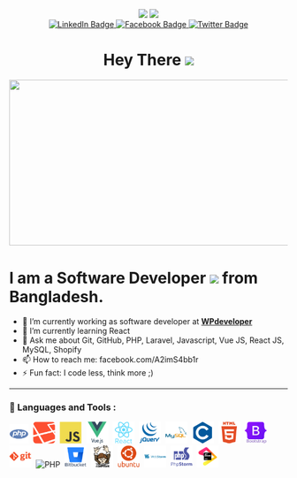 <div id="header" align="center">
  <img src="https://media.giphy.com/media/M9gbBd9nbDrOTu1Mqx/giphy.gif" width="100"/>
  <img src="https://media.giphy.com/media/HwBlFQZFcAoUcPHZdX/giphy.gif" width="100"/>
</div>


<div id="badges" align="center">
  <a href="https://www.linkedin.com/in/azim-sabbir-1b3723171/">
    <img src="https://img.shields.io/badge/LinkedIn-blue?style=for-the-badge&logo=linkedin&logoColor=white" alt="LinkedIn Badge"/>
  </a>
  <a href="https://www.facebook.com/A2imS4bb1r/">
    <img src="https://img.shields.io/badge/Facebook-blue?style=for-the-badge&logo=facebook&logoColor=white" alt="Facebook Badge"/>
  </a>
  <a href="https://www.facebook.com/A2imS4bb1r/">
    <img src="https://img.shields.io/badge/Twitter-blue?style=for-the-badge&logo=twitter&logoColor=white" alt="Twitter Badge"/>
  </a>
</div>

<h1 align="center">
  Hey There
  <img src="https://media.giphy.com/media/hvRJCLFzcasrR4ia7z/giphy.gif" width="30px"/>
</h1>

<div align="center">
  <img src="https://media.giphy.com/media/dWesBcTLavkZuG35MI/giphy.gif" width="600" height="300"/>
</div>

# I am a Software Developer <img src="https://media.giphy.com/media/WUlplcMpOCEmTGBtBW/giphy.gif" width="30"> from Bangladesh.

- 🔭 I’m currently working as software developer at <b><a href="https://www.linkedin.com/company/wpdeveloperdotnet/mycompany/">WPdeveloper<a/></b>
- 🌱 I’m currently learning React
- 💬 Ask me about Git, GitHub, PHP, Laravel, Javascript, Vue JS, React JS, MySQL, Shopify
- 📫 How to reach me: facebook.com/A2imS4bb1r
- ⚡ Fun fact: I code less, think more  ;)
- - -

### :hammer: Languages and Tools :
<div>
  <img src="https://github.com/devicons/devicon/blob/master/icons/php/php-plain.svg" title="PHP" alt="PHP" width="35" height="35"/>&nbsp;
  <img src="https://github.com/devicons/devicon/blob/master/icons/laravel/laravel-plain.svg" title="PHP" alt="PHP" width="40" height="40"/>&nbsp;
  <img src="https://github.com/devicons/devicon/blob/master/icons/javascript/javascript-original.svg" title="PHP" alt="PHP" width="40" height="40"/>&nbsp;
  <img src="https://github.com/devicons/devicon/blob/master/icons/vuejs/vuejs-original-wordmark.svg" title="PHP" alt="PHP" width="40" height="40"/>&nbsp;
  <img src="https://github.com/devicons/devicon/blob/master/icons/react/react-original-wordmark.svg" title="PHP" alt="PHP" width="40" height="40"/>&nbsp;
  <img src="https://github.com/devicons/devicon/blob/master/icons/jquery/jquery-plain-wordmark.svg" title="PHP" alt="PHP" width="40" height="40"/>&nbsp;
  <img src="https://github.com/devicons/devicon/blob/master/icons/mysql/mysql-original-wordmark.svg" title="PHP" alt="PHP" width="40" height="40"/>&nbsp;
  <img src="https://github.com/devicons/devicon/blob/master/icons/c/c-plain.svg" title="PHP" alt="PHP" width="40" height="40"/>&nbsp;
  <img src="https://github.com/devicons/devicon/blob/master/icons/html5/html5-plain-wordmark.svg" title="PHP" alt="PHP" width="40" height="40"/>&nbsp;
  <img src="https://github.com/devicons/devicon/blob/master/icons/bootstrap/bootstrap-original-wordmark.svg" title="PHP" alt="PHP" width="40" height="40"/>&nbsp;
  <img src="https://github.com/devicons/devicon/blob/master/icons/git/git-plain-wordmark.svg" title="PHP" alt="PHP" width="40" height="40"/>&nbsp;
  <img src="https://torbjornzetterlund.com/wp-content/uploads/2015/06/git-logo.png" title="PHP" alt="PHP" width="40" height="40"/>&nbsp;
  <img src="https://github.com/devicons/devicon/blob/master/icons/bitbucket/bitbucket-original-wordmark.svg" title="PHP" alt="PHP" width="40" height="40"/>&nbsp;
  <img src="https://github.com/devicons/devicon/blob/master/icons/composer/composer-original.svg" title="PHP" alt="PHP" width="40" height="40"/>&nbsp;
  <img src="https://github.com/devicons/devicon/blob/master/icons/ubuntu/ubuntu-plain-wordmark.svg" title="PHP" alt="PHP" width="40" height="40"/>&nbsp;
  <img src="https://github.com/devicons/devicon/blob/master/icons/webstorm/webstorm-plain-wordmark.svg" title="PHP" alt="PHP" width="40" height="40"/>&nbsp;
  <img src="https://github.com/devicons/devicon/blob/master/icons/phpstorm/phpstorm-plain-wordmark.svg" title="PHP" alt="PHP" width="40" height="40"/>&nbsp;
  <img src="https://github.com/devicons/devicon/blob/master/icons/jetbrains/jetbrains-original.svg" title="PHP" alt="PHP" width="40" height="40"/>&nbsp;
</div>
